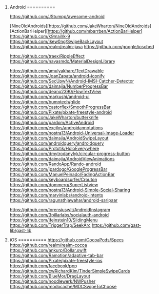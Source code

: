1. Android
==========


	https://github.com/JStumpp/awesome-android

	[NineOldAndroids][https://github.com/JakeWharton/NineOldAndroids]
	[ActionBarHelper][https://github.com/mbarrben/ActionBarHelper]
	https://github.com/k9mail/k-9
	https://github.com/ikew0ng/SwipeBackLayout
	https://github.com/realm/realm-java
	https://github.com/google/iosched

	https://github.com/traex/RippleEffect
	https://github.com/navasmdc/MaterialDesignLibrary

	https://github.com/amulyakhare/TextDrawable
	https://github.com/JoanZapata/android-iconify
	https://github.com/SecUpwN/Android-IMSI-Catcher-Detector
	https://github.com/daimajia/NumberProgressBar
	https://github.com/deano2390/FlowTextView
	https://github.com/markushi/android-ui
	https://github.com/bumptech/glide
	https://github.com/castorflex/SmoothProgressBar
	https://github.com/Pixate/pixate-freestyle-android
	https://github.com/JakeWharton/butterknife
	https://github.com/pardom/ActiveAndroid
	https://github.com/excilys/androidannotations
	https://github.com/nostra13/Android-Universal-Image-Loader
	https://github.com/daimajia/AndroidSwipeLayout
	https://github.com/androidquery/androidquery
	https://github.com/Prototik/HoloEverywhere
	https://github.com/dmytrodanylyk/circular-progress-button
	https://github.com/daimajia/AndroidViewAnimations
	https://github.com/RandoApp/Rando-android
	https://github.com/jpardogo/GoogleProgressBar
	https://github.com/ManuelPeinado/FadingActionBar
	https://github.com/keyboardsurfer/Crouton
	https://github.com/dommerq/SuperListview
	https://github.com/nostra13/Android-Simple-Social-Sharing
	https://github.com/marvinlabs/android-intents
	https://github.com/ragunathjawahar/android-saripaar

	https://github.com/lorensiuswlt/AndroidInstagram
	https://github.com/3pillarlabs/socialauth-android
	https://github.com/jfeinstein10/SlidingMenu
	https://github.com/TriggerTrap/SeekArc
	https://github.com/gast-lib/gast-lib

2. iOS
==========
	https://github.com/CocoaPods/Specs
	https://github.com/realm/realm-cocoa
	https://github.com/ankurp/Dollar.swift
	https://github.com/Ramotion/adaptive-tab-bar
	https://github.com/Pixate/pixate-freestyle-ios
	https://github.com/facebook/pop
	https://github.com/cwRichardKim/TinderSimpleSwipeCards
	https://github.com/BlueMor/DragLayout
	https://github.com/noodlewerk/NWPusher
	https://github.com/modocache/MDCSwipeToChoose
